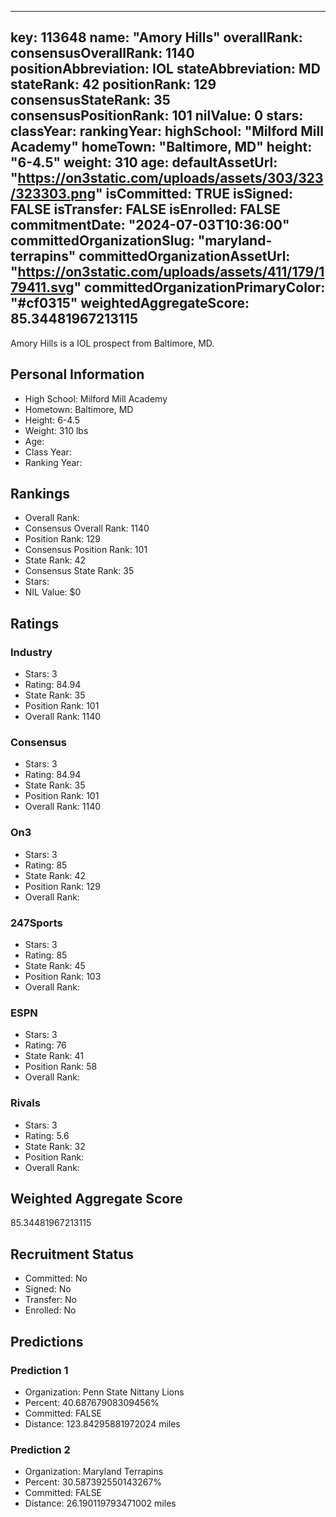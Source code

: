 ---
  key: 113648
  name: "Amory Hills"
  overallRank: 
  consensusOverallRank: 1140
  positionAbbreviation: IOL
  stateAbbreviation: MD
  stateRank: 42
  positionRank: 129
  consensusStateRank: 35
  consensusPositionRank: 101
  nilValue: 0
  stars: 
  classYear: 
  rankingYear: 
  highSchool: "Milford Mill Academy"
  homeTown: "Baltimore, MD"
  height: "6-4.5"
  weight: 310
  age: 
  defaultAssetUrl: "https://on3static.com/uploads/assets/303/323/323303.png"
  isCommitted: TRUE
  isSigned: FALSE
  isTransfer: FALSE
  isEnrolled: FALSE
  commitmentDate: "2024-07-03T10:36:00"
  committedOrganizationSlug: "maryland-terrapins"
  committedOrganizationAssetUrl: "https://on3static.com/uploads/assets/411/179/179411.svg"
  committedOrganizationPrimaryColor: "#cf0315"
  weightedAggregateScore: 85.34481967213115
  ---
  
  Amory Hills is a IOL prospect from Baltimore, MD.
  
  ## Personal Information
  - High School: Milford Mill Academy
  - Hometown: Baltimore, MD
  - Height: 6-4.5
  - Weight: 310 lbs
  - Age: 
  - Class Year: 
  - Ranking Year: 
  
  ## Rankings
  - Overall Rank: 
  - Consensus Overall Rank: 1140
  - Position Rank: 129
  - Consensus Position Rank: 101
  - State Rank: 42
  - Consensus State Rank: 35
  - Stars: 
  - NIL Value: $0
  
  ## Ratings
  
  ### Industry
  - Stars: 3
  - Rating: 84.94
  - State Rank: 35
  - Position Rank: 101
  - Overall Rank: 1140
  
  ### Consensus
  - Stars: 3
  - Rating: 84.94
  - State Rank: 35
  - Position Rank: 101
  - Overall Rank: 1140
  
  ### On3
  - Stars: 3
  - Rating: 85
  - State Rank: 42
  - Position Rank: 129
  - Overall Rank: 
  
  ### 247Sports
  - Stars: 3
  - Rating: 85
  - State Rank: 45
  - Position Rank: 103
  - Overall Rank: 
  
  ### ESPN
  - Stars: 3
  - Rating: 76
  - State Rank: 41
  - Position Rank: 58
  - Overall Rank: 
  
  ### Rivals
  - Stars: 3
  - Rating: 5.6
  - State Rank: 32
  - Position Rank: 
  - Overall Rank: 
  
  ## Weighted Aggregate Score
  85.34481967213115
  
  ## Recruitment Status
  - Committed: No
  - Signed: No
  - Transfer: No
  - Enrolled: No
  
  
  
  ## Predictions
  
  ### Prediction 1
  - Organization: Penn State Nittany Lions
  - Percent: 40.68767908309456%
  - Committed: FALSE
  - Distance: 123.84295881972024 miles
  
  ### Prediction 2
  - Organization: Maryland Terrapins
  - Percent: 30.587392550143267%
  - Committed: FALSE
  - Distance: 26.190119793471002 miles
  